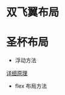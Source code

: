 # 双飞翼布局





# 圣杯布局

- 浮动方法

[详细原理](https://segmentfault.com/a/1190000014546205?utm_source=tag-newest)

- flex 布局方法